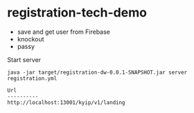registration-tech-demo
===============
- save and get user from Firebase
- knockout
- passy


Start server

```
java -jar target/registration-dw-0.0.1-SNAPSHOT.jar server registration.yml

Url
----------
http://localhost:13001/kyip/v1/landing